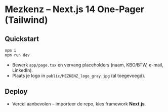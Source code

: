 # Mezkenz – Next.js 14 One‑Pager (Tailwind)

## Quickstart
```bash
npm i
npm run dev
```
- Bewerk `app/page.tsx` en vervang placeholders (naam, KBO/BTW, e-mail, LinkedIn).
- Plaats je logo in `public/MEZKENZ_logo_gray.jpg` (al toegevoegd).

## Deploy
- Vercel aanbevolen – importeer de repo, kies framework **Next.js**.